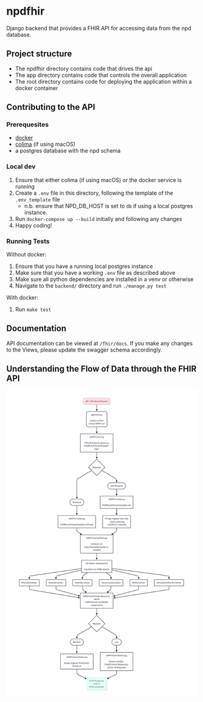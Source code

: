 # npdfhir
Django backend that provides a FHIR API for accessing data from the npd database.

## Project structure
* The npdfhir directory contains code that drives the api
* The app directory contains code that controls the overall application
* The root directory contains code for deploying the application within a docker container


## Contributing to the API
### Prerequesites
- [docker](https://www.docker.com/)
- [colima](https://github.com/abiosoft/colima) (if using macOS)
- a postgres database with the npd schema

### Local dev
1. Ensure that either colima (if using macOS) or the docker service is running
2. Create a `.env` file in this directory, following the template of the `.env_template` file
    * n.b. ensure that NPD_DB_HOST is set to `db` if using a local postgres instance.
3. Run `docker-compose up --build` initially and following any changes
4. Happy coding!

### Running Tests

Without docker:

1. Ensure that you have a running local postgres instance
2. Make sure that you have a working `.env` file as described above
3. Make sure all python dependencies are installed in a venv or otherwise
4. Navigate to the `backend/` directory and run `./manage.py test`

With docker:

1. Run `make test`

## Documentation
API documentation can be viewed at `/fhir/docs`. If you make any changes to the Views, please update the swagger schema accordingly.


## Understanding the Flow of Data through the FHIR API
![Flowchart](practitioner_data_flow.png)